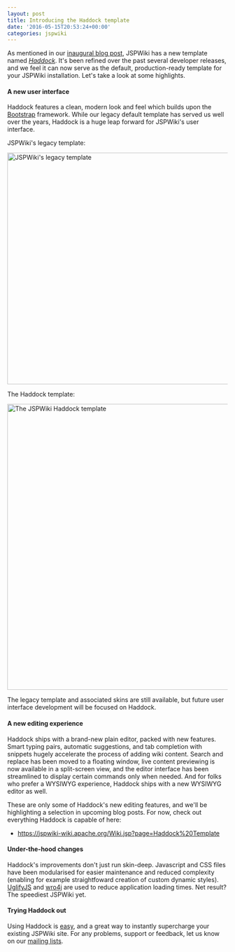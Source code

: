 ```yaml
---
layout: post
title: Introducing the Haddock template
date: '2016-05-15T20:53:24+00:00'
categories: jspwiki
---
```

<p>As mentioned in our <a href="https://blogs.apache.org/jspwiki/entry/a_new_blog_home_for" target="_blank" title="JSPWiki's inaugral blog post">inaugural blog post</a>, JSPWiki has a new template named <em><a href="https://jspwiki-wiki.apache.org/Wiki.jsp?page=Haddock%20Template" title="Link to more information on the Haddock template" target="_blank">Haddock</a></em>. It's been refined over the past several developer releases, and we feel it can now serve as the default, production-ready template for your JSPWiki installation. Let's take a look at some highlights.</p> 
  <h4>A new user interface<br /></h4> 
  <p>Haddock features a clean, modern look and feel which builds upon the <a href="http://getbootstrap.com/" title="Link to the Bootstrap framework" target="_blank">Bootstrap</a> framework. While our legacy default template has served us well over the years, Haddock is a huge leap forward for JSPWiki's user interface. <br /></p> 
  <p>JSPWiki's legacy template:</p> 
  <p> <img src="https://blogs.apache.org/jspwiki/mediaresource/67497430-6080-438d-b68d-2aedf10c925f" alt="JSPWiki's legacy template" width="891" height="529" /><br /></p> 
  <p> </p> 
  <p> </p> 
  <p>The Haddock template:</p> 
  <p> <img src="https://blogs.apache.org/jspwiki/mediaresource/9ea75fac-165c-4780-a6a5-aaacf59eb20e" alt="The JSPWiki Haddock template" width="891" height="653" /><br /></p> 
  <p> </p> 
  <p>The legacy template and associated skins are still available, but future user interface development will be focused on Haddock.</p> 
  <h4>A new editing experience</h4> 
  <p>Haddock ships with a brand-new plain editor, packed with new features. Smart typing pairs, automatic suggestions, and tab completion with snippets hugely accelerate the process of adding wiki content. Search and replace has been moved to a floating window, live content previewing is now available in a split-screen view, and the editor interface has been streamlined to display certain commands only when needed. And for folks who prefer a WYSIWYG experience, Haddock ships with a new WYSIWYG editor as well.<br /></p> 
  <p>These are only some of Haddock's new editing features, and we'll be highlighting a selection in upcoming blog posts. For now, check out everything Haddock is capable of here: <br /></p> 
  <ul> 
    <li><a href="https://jspwiki-wiki.apache.org/Wiki.jsp?page=Haddock%20Template" title="Link to more information on the Haddock template" target="_blank">https://jspwiki-wiki.apache.org/Wiki.jsp?page=Haddock%20Template</a></li> 
  </ul> 
  <h4>Under-the-hood changes</h4> 
  <p>Haddock's improvements don't just run skin-deep. Javascript and CSS files have been modularised for easier maintenance and reduced complexity (enabling for example straightfoward creation of custom dynamic styles). <a href="https://github.com/mishoo/UglifyJS" title="Link to UglifyJS" target="_blank">UglifyJS</a> and <a href="https://github.com/wro4j/wro4j" title="Link to wro4j" target="_blank">wro4j</a> are used to reduce application loading times. Net result? The speediest JSPWiki yet.</p> 
  <h4>Trying Haddock out <br /></h4> 
  <p>Using Haddock is <a href="https://jspwiki-wiki.apache.org/Wiki.jsp?page=Haddock%20Template" title="Link to information on enabling Haddock" target="_blank">easy</a>, and a great way to instantly supercharge your existing JSPWiki site. For any problems, support or feedback, let us know on our <a href="https://jspwiki.apache.org/community/mailing_lists.html" title="Link to the JSPWiki mailling lists" target="_blank">mailing lists</a>.
</p> 
  <ul> </ul>
